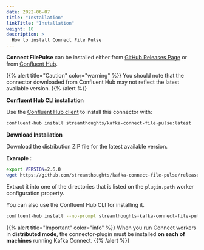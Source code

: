 ```yaml
---
date: 2022-06-07
title: "Installation"
linkTitle: "Installation"
weight: 10
description: >
  How to install Connect File Pulse
---
```



**Connect FilePulse** can be installed either from [GitHub Releases Page](https://github.com/streamthoughts/kafka-connect-file-pulse/releases) or from [Confluent Hub](https://www.confluent.io/hub/streamthoughts/kafka-connect-file-pulse).

{{% alert title="Caution" color="warning" %}}
You should note that the connector downloaded from Confluent Hub may not reflect the latest available version.
{{% /alert %}}

**Confluent Hub CLI installation**

Use the [Confluent Hub client](https://docs.confluent.io/current/confluent-hub/client.html) to install this connector with:

```bash
confluent-hub install streamthoughts/kafka-connect-file-pulse:latest
```

**Download Installation**

Download the distribution ZIP file for the latest available version.

**Example :**

```bash
export VERSION=2.6.0
wget https://github.com/streamthoughts/kafka-connect-file-pulse/releases/download/v$VERSION/streamthoughts-kafka-connect-file-pulse-$VERSION.zip
```

Extract it into one of the directories that is listed on the `plugin.path` worker configuration property.

You can also use the Confluent Hub CLI for installing it.

```bash
confluent-hub install --no-prompt streamthoughts-kafka-connect-file-pulse-$VERSION.zip
```

{{% alert title="Important" color="info" %}}
When you run Connect workers in **distributed mode**, the connector-plugin must be installed **on each of machines** running Kafka Connect.
{{% /alert %}}




